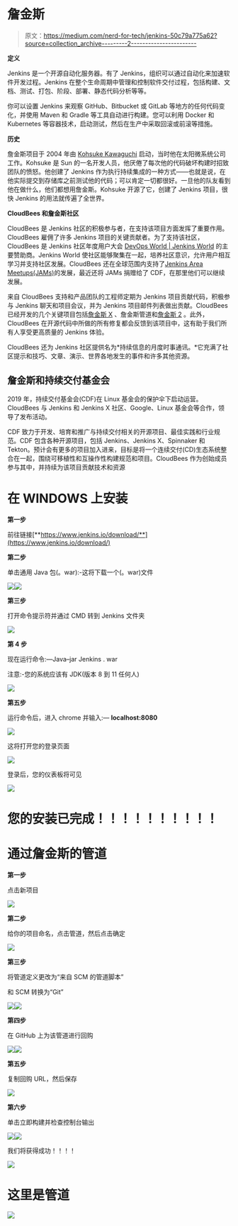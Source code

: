 # 詹金斯

> 原文：<https://medium.com/nerd-for-tech/jenkins-50c79a775a62?source=collection_archive---------2----------------------->

**定义**

Jenkins 是一个开源自动化服务器。有了 Jenkins，组织可以通过自动化来加速软件开发过程。Jenkins 在整个生命周期中管理和控制软件交付过程，包括构建、文档、测试、打包、阶段、部署、静态代码分析等等。

你可以设置 Jenkins 来观察 GitHub、Bitbucket 或 GitLab 等地方的任何代码变化，并使用 Maven 和 Gradle 等工具自动进行构建。您可以利用 Docker 和 Kubernetes 等容器技术，启动测试，然后在生产中采取回滚或前滚等措施。

**历史**

詹金斯项目于 2004 年由 [Kohsuke Kawaguchi](https://www.cloudbees.com/team/kohsuke-kawaguchi) 启动，当时他在太阳微系统公司工作。Kohsuke 是 Sun 的一名开发人员，他厌倦了每次他的代码破坏构建时招致团队的愤怒。他创建了 Jenkins 作为执行持续集成的一种方式——也就是说，在他实际提交到存储库之前测试他的代码；可以肯定一切都很好。一旦他的队友看到他在做什么，他们都想用詹金斯。Kohsuke 开源了它，创建了 Jenkins 项目，很快 Jenkins 的用法就传遍了全世界。

**CloudBees 和詹金斯社区**

CloudBees 是 Jenkins 社区的积极参与者，在支持该项目方面发挥了重要作用。CloudBees 雇佣了许多 Jenkins 项目的关键贡献者。为了支持该社区，CloudBees 是 Jenkins 社区年度用户大会 [DevOps World | Jenkins World](https://www.cloudbees.com/jenkinsworld) 的主要赞助商。Jenkins World 使社区能够聚集在一起，培养社区意识，允许用户相互学习并支持社区发展。CloudBees 还在全球范围内支持了[Jenkins Area Meetups(JAMs)](https://jenkins.io/projects/jam/)的发展，最近还将 JAMs 捐赠给了 CDF，在那里他们可以继续发展。

来自 CloudBees 支持和产品团队的工程师定期为 Jenkins 项目贡献代码，积极参与 Jenkins 聊天和项目会议，并为 Jenkins 项目邮件列表做出贡献。CloudBees 已经开发的几个关键项目包括[詹金斯 X](https://jenkins-x.io/) 、詹金斯管道和[詹金斯 2](https://www.cloudbees.com/press/jenkins-2.0-advances-continuous-delivery-native-pipeline-support-and-usability-enhancements) 。此外，CloudBees 在开源代码中所做的所有修复都会反馈到该项目中，这有助于我们所有人享受更高质量的 Jenkins 体验。

CloudBees 还为 Jenkins 社区提供名为*持续信息的月度时事通讯。*它充满了社区提示和技巧、文章、演示、世界各地发生的事件和许多其他资源。

## 詹金斯和持续交付基金会

2019 年，持续交付基金会(CDF)在 Linux 基金会的保护伞下启动运营。CloudBees 与 Jenkins 和 Jenkins X 社区、Google、Linux 基金会等合作，领导了发布活动。

CDF 致力于开发、培育和推广与持续交付相关的开源项目、最佳实践和行业规范。CDF 包含各种开源项目，包括 Jenkins、Jenkins X、Spinnaker 和 Tekton。预计会有更多的项目加入进来，目标是将一个连续交付(CD)生态系统整合在一起，围绕可移植性和互操作性构建规范和项目。CloudBees 作为创始成员参与其中，并持续为该项目贡献技术和资源

# **在 WINDOWS 上安装**

**第一步**

前往链接[**https://www.jenkins.io/download/**](https://www.jenkins.io/download/)

**第二步**

单击通用 Java 包(。war):-这将下载一个(。war)文件

![](img/a99c088d05ba01473580373845f20d90.png)![](img/3a0dcd306d479afe5af17a4c06452bdb.png)

**第三步**

打开命令提示符并通过 CMD 转到 Jenkins 文件夹

![](img/70d7b3cfa4e57eb4fe70a79d00a88042.png)

**第 4 步**

现在运行命令:—Java–jar Jenkins . war

注意:-您的系统应该有 JDK(版本 8 到 11 任何人)

![](img/b66a39e03bb546d86b0571c5dc257ffe.png)

**第五步**

运行命令后，进入 chrome 并输入:— **localhost:8080**

![](img/c2f518a5204a71e87e0304ef3be87c00.png)

这将打开您的登录页面

![](img/337b386bc6a491d34ffd9e0715b36a3c.png)

登录后，您的仪表板将可见

![](img/8964e71dacc6f3885ca8c5c8fbed8691.png)

# **您的安装已完成！！！！！！！！！！**

# **通过詹金斯的管道**

**第一步**

点击新项目

![](img/d9c88a4c96cd5a17a185368c31bbefcb.png)

**第二步**

给你的项目命名，点击管道，然后点击确定

![](img/38c7983d7f40ac080d0496ae484a855f.png)

**第三步**

将管道定义更改为“来自 SCM 的管道脚本”

和 SCM 转换为“Git”

![](img/d14910e167b2f9027b99cc66bc2fb167.png)![](img/513046ce3a2cbd4f5ed36586d3f243b5.png)

**第四步**

在 GitHub 上为该管道进行回购

![](img/ed95c2e551fefa754b87291ba301f49e.png)![](img/a453aa3efe15b42b61baeda9de2311b7.png)

**第五步**

复制回购 URL，然后保存

![](img/589f356b31c1c0f13c061903d7699649.png)

**第六步**

单击立即构建并检查控制台输出

![](img/5ff845b75d586a3a44b7772dbc5a8317.png)![](img/cfc9b5d30daddc58b01c0d670f2973e1.png)

我们将获得成功！！！！

![](img/3909c4b93c6e9a0b429e3adfdb213fdb.png)

# **这里是管道**

![](img/80dc5cdf95c1190ed27f2de0e843e42d.png)